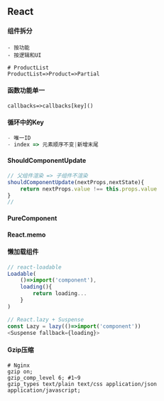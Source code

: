 ## React

#### 组件拆分

```shell
- 按功能
- 按逻辑和UI
```

```shell
# ProductList
ProductList=>Product=>Partial
```

#### 函数功能单一

```shell
callbacks=>callbacks[key]()
```

#### 循环中的Key

```ts
- 唯一ID
- index => 元素顺序不变|新增末尾
```

#### ShouldComponentUpdate

```ts
// 父组件渲染 => 子组件不渲染
shouldComponentUpdate(nextProps,nextState){
	return nextProps.value !== this.props.value
}
// 
```

#### PureComponent

#### React.memo

#### 懒加载组件

```ts
// react-loadable
Loadable(
	()=>import('component'),
    loading(){
    	return loading...
    }
)
```

```ts
// React.lazy + Suspense 
const Lazy = lazy(()=>import('component'))
<Suspense fallback={loading}>
```

#### Gzip压缩

```shell
# Nginx
gzip on;
gzip_comp_level 6; #1~9
gzip_types text/plain text/css application/json application/javascript;
```

## 